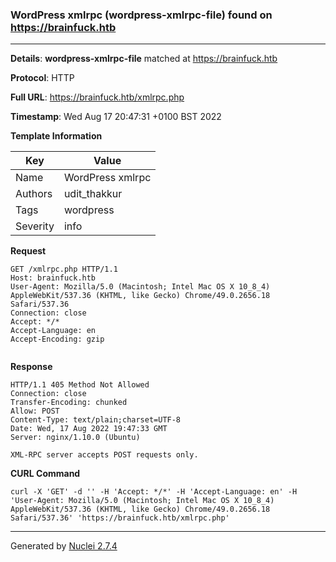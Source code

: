 ### WordPress xmlrpc (wordpress-xmlrpc-file) found on https://brainfuck.htb
---
**Details**: **wordpress-xmlrpc-file**  matched at https://brainfuck.htb

**Protocol**: HTTP

**Full URL**: https://brainfuck.htb/xmlrpc.php

**Timestamp**: Wed Aug 17 20:47:31 +0100 BST 2022

**Template Information**

| Key | Value |
|---|---|
| Name | WordPress xmlrpc |
| Authors | udit_thakkur |
| Tags | wordpress |
| Severity | info |

**Request**
```http
GET /xmlrpc.php HTTP/1.1
Host: brainfuck.htb
User-Agent: Mozilla/5.0 (Macintosh; Intel Mac OS X 10_8_4) AppleWebKit/537.36 (KHTML, like Gecko) Chrome/49.0.2656.18 Safari/537.36
Connection: close
Accept: */*
Accept-Language: en
Accept-Encoding: gzip


```

**Response**
```http
HTTP/1.1 405 Method Not Allowed
Connection: close
Transfer-Encoding: chunked
Allow: POST
Content-Type: text/plain;charset=UTF-8
Date: Wed, 17 Aug 2022 19:47:33 GMT
Server: nginx/1.10.0 (Ubuntu)

XML-RPC server accepts POST requests only.
```


**CURL Command**
```
curl -X 'GET' -d '' -H 'Accept: */*' -H 'Accept-Language: en' -H 'User-Agent: Mozilla/5.0 (Macintosh; Intel Mac OS X 10_8_4) AppleWebKit/537.36 (KHTML, like Gecko) Chrome/49.0.2656.18 Safari/537.36' 'https://brainfuck.htb/xmlrpc.php'
```
---
Generated by [Nuclei 2.7.4](https://github.com/projectdiscovery/nuclei)
